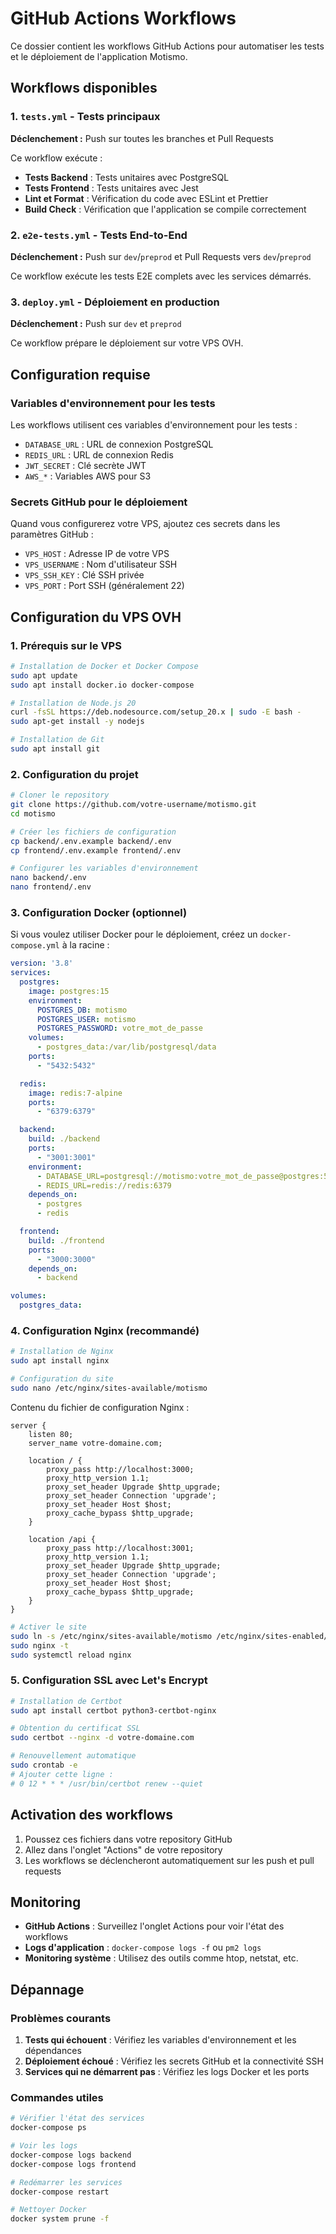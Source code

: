# GitHub Actions Workflows

Ce dossier contient les workflows GitHub Actions pour automatiser les tests et le déploiement de l'application Motismo.

## Workflows disponibles

### 1. `tests.yml` - Tests principaux
**Déclenchement :** Push sur toutes les branches et Pull Requests

Ce workflow exécute :
- **Tests Backend** : Tests unitaires avec PostgreSQL
- **Tests Frontend** : Tests unitaires avec Jest
- **Lint et Format** : Vérification du code avec ESLint et Prettier
- **Build Check** : Vérification que l'application se compile correctement

### 2. `e2e-tests.yml` - Tests End-to-End
**Déclenchement :** Push sur `dev`/`preprod` et Pull Requests vers `dev`/`preprod`

Ce workflow exécute les tests E2E complets avec les services démarrés.

### 3. `deploy.yml` - Déploiement en production
**Déclenchement :** Push sur `dev` et `preprod`

Ce workflow prépare le déploiement sur votre VPS OVH.

## Configuration requise

### Variables d'environnement pour les tests
Les workflows utilisent ces variables d'environnement pour les tests :
- `DATABASE_URL` : URL de connexion PostgreSQL
- `REDIS_URL` : URL de connexion Redis
- `JWT_SECRET` : Clé secrète JWT
- `AWS_*` : Variables AWS pour S3

### Secrets GitHub pour le déploiement
Quand vous configurerez votre VPS, ajoutez ces secrets dans les paramètres GitHub :
- `VPS_HOST` : Adresse IP de votre VPS
- `VPS_USERNAME` : Nom d'utilisateur SSH
- `VPS_SSH_KEY` : Clé SSH privée
- `VPS_PORT` : Port SSH (généralement 22)

## Configuration du VPS OVH

### 1. Prérequis sur le VPS
```bash
# Installation de Docker et Docker Compose
sudo apt update
sudo apt install docker.io docker-compose

# Installation de Node.js 20
curl -fsSL https://deb.nodesource.com/setup_20.x | sudo -E bash -
sudo apt-get install -y nodejs

# Installation de Git
sudo apt install git
```

### 2. Configuration du projet
```bash
# Cloner le repository
git clone https://github.com/votre-username/motismo.git
cd motismo

# Créer les fichiers de configuration
cp backend/.env.example backend/.env
cp frontend/.env.example frontend/.env

# Configurer les variables d'environnement
nano backend/.env
nano frontend/.env
```

### 3. Configuration Docker (optionnel)
Si vous voulez utiliser Docker pour le déploiement, créez un `docker-compose.yml` à la racine :

```yaml
version: '3.8'
services:
  postgres:
    image: postgres:15
    environment:
      POSTGRES_DB: motismo
      POSTGRES_USER: motismo
      POSTGRES_PASSWORD: votre_mot_de_passe
    volumes:
      - postgres_data:/var/lib/postgresql/data
    ports:
      - "5432:5432"

  redis:
    image: redis:7-alpine
    ports:
      - "6379:6379"

  backend:
    build: ./backend
    ports:
      - "3001:3001"
    environment:
      - DATABASE_URL=postgresql://motismo:votre_mot_de_passe@postgres:5432/motismo
      - REDIS_URL=redis://redis:6379
    depends_on:
      - postgres
      - redis

  frontend:
    build: ./frontend
    ports:
      - "3000:3000"
    depends_on:
      - backend

volumes:
  postgres_data:
```

### 4. Configuration Nginx (recommandé)
```bash
# Installation de Nginx
sudo apt install nginx

# Configuration du site
sudo nano /etc/nginx/sites-available/motismo
```

Contenu du fichier de configuration Nginx :
```nginx
server {
    listen 80;
    server_name votre-domaine.com;

    location / {
        proxy_pass http://localhost:3000;
        proxy_http_version 1.1;
        proxy_set_header Upgrade $http_upgrade;
        proxy_set_header Connection 'upgrade';
        proxy_set_header Host $host;
        proxy_cache_bypass $http_upgrade;
    }

    location /api {
        proxy_pass http://localhost:3001;
        proxy_http_version 1.1;
        proxy_set_header Upgrade $http_upgrade;
        proxy_set_header Connection 'upgrade';
        proxy_set_header Host $host;
        proxy_cache_bypass $http_upgrade;
    }
}
```

```bash
# Activer le site
sudo ln -s /etc/nginx/sites-available/motismo /etc/nginx/sites-enabled/
sudo nginx -t
sudo systemctl reload nginx
```

### 5. Configuration SSL avec Let's Encrypt
```bash
# Installation de Certbot
sudo apt install certbot python3-certbot-nginx

# Obtention du certificat SSL
sudo certbot --nginx -d votre-domaine.com

# Renouvellement automatique
sudo crontab -e
# Ajouter cette ligne :
# 0 12 * * * /usr/bin/certbot renew --quiet
```

## Activation des workflows

1. Poussez ces fichiers dans votre repository GitHub
2. Allez dans l'onglet "Actions" de votre repository
3. Les workflows se déclencheront automatiquement sur les push et pull requests

## Monitoring

- **GitHub Actions** : Surveillez l'onglet Actions pour voir l'état des workflows
- **Logs d'application** : `docker-compose logs -f` ou `pm2 logs`
- **Monitoring système** : Utilisez des outils comme htop, netstat, etc.

## Dépannage

### Problèmes courants
1. **Tests qui échouent** : Vérifiez les variables d'environnement et les dépendances
2. **Déploiement échoué** : Vérifiez les secrets GitHub et la connectivité SSH
3. **Services qui ne démarrent pas** : Vérifiez les logs Docker et les ports

### Commandes utiles
```bash
# Vérifier l'état des services
docker-compose ps

# Voir les logs
docker-compose logs backend
docker-compose logs frontend

# Redémarrer les services
docker-compose restart

# Nettoyer Docker
docker system prune -f
``` 